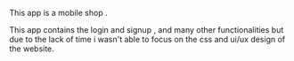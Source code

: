 This app is a mobile shop .

This app contains the login and signup  , and many other functionalities but due to the lack of time i wasn't able to focus on
the css and ui/ux design of the website.


